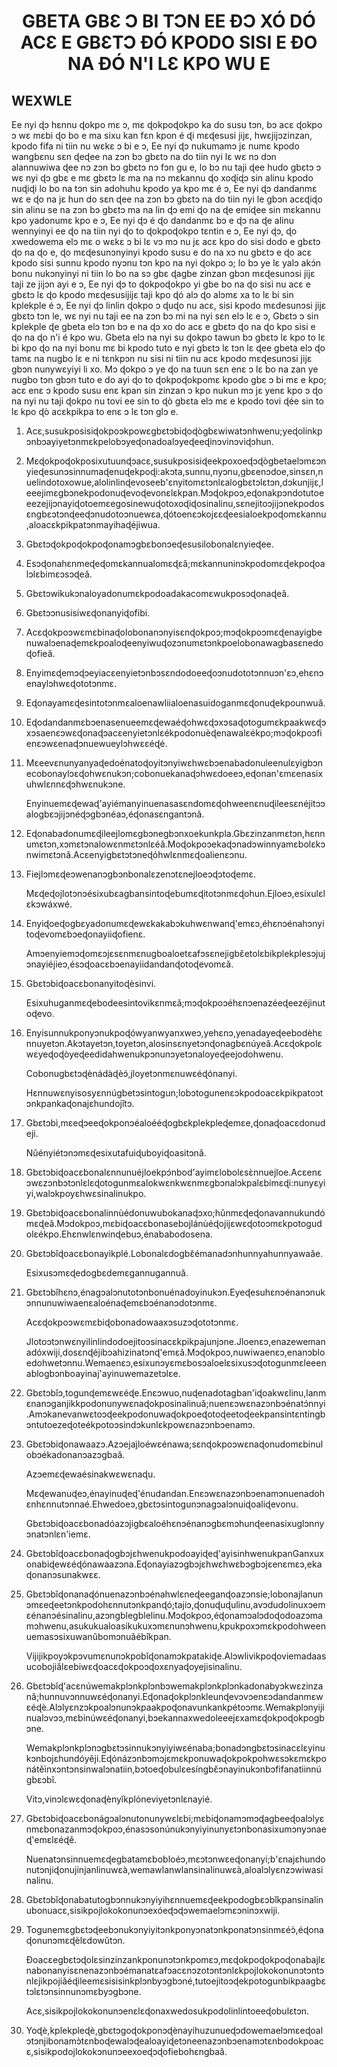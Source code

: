 <h1 align='center'>GBETA GBƐ Ɔ BI TƆN EE ƉƆ XÓ DÓ ACƐ E GBƐTƆ ƉÓ KPODO SISI E ƉO NA ƉÓ N'I LƐ KPO WU E</h1>
<h2>WEXWLE</h2>
<p>Ee nyi ɖɔ hɛnnu ɖokpo mɛ ɔ, mɛ ɖokpoɖokpo ka do susu tɔn, bɔ acɛ ɖokpo ɔ wɛ mɛbi ɖo bo e ma sixu kan fɛn kpon é ɖi mɛɖesusi jijɛ, hwɛjijɔzinzan, kpodo fifa ni tiin nu wɛkɛ ɔ bi e ɔ,
Ee nyi ɖɔ nukumamɔ jɛ numɛ kpodo wangbɛnu sɛn ɖeɖee na zɔn bɔ gbɛtɔ na do tiin nyi lɛ wɛ nɔ dɔn alannuwiwa ɖee nɔ zɔn bɔ gbɛtɔ nɔ fɔn gu e, lo bɔ nu taji ɖee hudo gbɛtɔ ɔ wɛ nyi ɖɔ gbɛ e mɛ gbɛtɔ lɛ ma na nɔ mɛkannu ɖo xoɖiɖɔ sin alinu kpodo nuɖiɖi lo bo na tɔn sin adohuhu kpodo ya kpo mɛ é ɔ,
Ee nyi ɖɔ dandanmɛ wɛ e ɖo na jɛ hun do sɛn ɖee na zɔn bɔ gbɛtɔ na do tiin nyi le gbɔn acɛɖiɖo sin alinu se na zɔn bɔ gbɛtɔ ma na lin ɖɔ emi ɖo na ɖe emiɖee sin mɛkannu kpo yadonumɛ kpo e ɔ,
Ee nyi ɖɔ é ɖo dandanmɛ bɔ e ɖɔ na ɖe alinu wennyinyi ee ɖo na tiin nyi ɖo to ɖokpoɖokpo tɛntin e ɔ,
Ee nyi ɖɔ, ɖo xwedowema elɔ mɛ o wɛkɛ ɔ bi lɛ vɔ mɔ nu jɛ acɛ kpo do sisi dodo e gbɛtɔ ɖo na ɖo e, ɖo mɛɖesunɔnyinyi kpodo susu e do na xɔ nu gbɛtɔ e ɖo acɛ kpodo sisi sunnu kpodo nyɔnu tɔn kpo na nyi ɖokpo ɔ; lo bɔ ye lɛ yalɔ akɔ́n bonu nukɔnyinyi ni tiin lo bo na sɔ gbɛ ɖagbe zinzan gbɔn mɛɖesunɔsi jijɛ taji ze jijɔn ayi e ɔ,
Ee nyi ɖɔ to ɖokpoɖokpo yi gbe bo na ɖo sisi nu acɛ e gbɛtɔ lɛ ɖo kpodo mɛɖesusijijɛ taji kpo ɖó alɔ ɖo alɔmɛ xa to lɛ bi sin kplekple é ɔ,
Ee nyi ɖɔ linlin ɖokpo ɔ ɖuɖo nu acɛ, sisi kpodo mɛdesunɔsi jijɛ gbɛtɔ tɔn le, wɛ nyi nu taji ee na zɔn bɔ mi na nyi sɛn elɔ lɛ e ɔ,
Gbɛtɔ ɔ sin kplekple ɖe gbeta elɔ tɔn bɔ e na ɖɔ xo do acɛ e gbɛtɔ ɖo na ɖo kpo sisi e ɖo na ɖo n'i é kpo wu. Gbeta elɔ na nyi su ɖokpo tawun bɔ gbɛtɔ lɛ kpo to lɛ bi kpo ɖo na nyi bonu mɛ bi kpodo tuto e nyi gbɛtɔ lɛ tɔn lɛ ɖee gbeta elɔ ɖo tamɛ na nugbo lɛ e ni tɛnkpɔn nu sisi ni tiin nu acɛ kpodo mɛɖesunɔsi jijɛ gbɔn nunywɛyiyi li xo. Mɔ ɖokpo ɔ ye ɖo na tuun sɛn enɛ ɔ lɛ bo na zan ye nugbo tɔn gbɔn tuto e do ayi ɖo to ɖokpoɖokpomɛ kpodo gbɛ ɔ bi mɛ e kpo; acɛ enɛ ɔ kpodo susu enɛ kpan sin zinzan ɔ kpo nukun mɔ jɛ yenɛ kpo ɔ ɖo na nyi nu taji ɖokpo nu tovi ee sin to ɖò gbɛta elɔ mɛ e kpodo tovi ɖée sin to lɛ kpo ɖò acɛkpikpa to enɛ ɔ lɛ tɔn glɔ e.</p>
<ol>
  <li>
    <p>Acɛ,susukposisiɖokpoɔkpowɛgbɛtɔbiɖoɖògbɛwiwatɔnhwenu;yeɖolinkpɔnbɔayiyetɔnmɛkpelobɔyeɖonadoalɔyeɖeeɖinɔvinɔviɖɔhun.</p>
  </li>
  <li>
    <p>Mɛɖokpoɖokposixutuunɖɔacɛ,susukposisiɖeekpoxoeɖɔɖògbetaelɔmɛɔnyieɖesunɔsinnumaɖenuɖekpoɖi:akɔta,sunnu,nyɔnu,gbɛenɔdoe,sinsɛn,nuelindotoxowue,alolinlinɖevoseeb'ɛnyitomɛtɔnlɛalogbɛtɔlɛtɔn,dɔkunjijɛ,leeejimɛgbɔnekpodonuɖevoɖevonɛlɛkpan.Mɔɖokpoɔ,eɖonakpɔndotutoeeezejijɔnayiɖotoemɛegosinewuɖotoxoɖiɖosinalinu,sɛnejitoɔjijɔnekpodosɛngbɛɔtɔnɖeeɖɔnudotoɔnuewɛa,ɖótoenɛɔkojɛɛɖeesialoekpoɖomɛkannu,aloacɛkpikpatɔnmayihaɖéjiwua.</p>
  </li>
  <li>
    <p>Gbɛtɔɖokpoɖokpoɖonamɔgbɛbonɔeɖesusilobonalɛnyieɖee.</p>
  </li>
  <li>
    <p>Esɔɖonahɛnmeɖeɖomɛkannualomɛɖɛǎ;mɛkannuninɔkpodomɛɖekpoɖoalɔlɛbimɛɔsɔɖeǎ.</p>
  </li>
  <li>
    <p>Gbɛtɔwikukɔnaloyadonumɛkpodoadakacomɛwukposɔɖonaɖeǎ.</p>
  </li>
  <li>
    <p>Gbɛtɔɔnusisiwɛɖonanyiɖofibi.</p>
  </li>
  <li>
    <p>Acɛɖokpoɔwɛmɛbinaɖolobonanɔnyisɛnɖokpoɔ;mɔɖokpoɔmɛɖenayigbenuwalɔenaɖemɛkpoaloɖeenyiwuɖozɔnumɛtɔnkpoelobonawagbasɛnedoɖofieǎ.</p>
  </li>
  <li>
    <p>Enyimɛɖemɔɖɔeyiacɛenyietɔnbɔsɛndodoeeɖoɔnudototɔnnuɔn'ɛɔ,ehɛnɔenaylɔhwɛɖototɔnmɛ.</p>
  </li>
  <li>
    <p>Eɖonayamɛɖesintotɔnmɛaloenawliialoenasuidoganmɛɖonuɖekpounwuǎ.</p>
  </li>
  <li>
    <p>Eɖodandanmɛbɔenasenueemɛɖewaéɖohwɛɖɔxɔsaɖotogumɛkpaakwɛɖɔxɔsaenɛɔwɛɖonaɖɔacɛenyietɔnlɛékpodonuèɖenawalɛékpo;mɔɖokpoɔfienɛɔwɛenaɖɔnuewueylɔhwɛɛéɖé.</p>
  </li>
  <li>
    <p>Mɛeevɛnunyanyaɖedoénatoɖoyitɔnyiwɛhwɛbɔenabadonuleenulɛyigbɔnecobonaylɔɛɖohwɛnukɔn;cobonuekanaɖɔhwɛdoeeɔ,eɖonan'ɛmɛenasixuhwlɛnnɛɖɔhwɛnukɔne.</p>
    <p>Enyinuemɛɖewaɖ'ayiémanyinuenasasɛndomɛɖohweenɛnuɖileesɛnéjitɔɔalogbɛɔjijɔnéɖɔgbɔnéaɔ,éɖonasɛngantɔnǎ.</p>
  </li>
  <li>
    <p>Eɖonabadonumɛɖileejlomɛgbɔnegbɔnxoekunkpla.Gbɛzinzanmɛtɔn,hɛnnumɛtɔn,xɔmɛtɔnalowɛnmɛtɔnlɛéǎ.Moɖokpoɔekaɖɔnadɔwinnyamɛbolɛkɔnwimɛtɔnǎ.Acɛenyigbɛtɔtɔneɖóhwlɛnmɛɖoalienɛɔnu.</p>
  </li>
  <li>
    <p>Fiejlɔmɛɖeɔwenanɔgbɔnbonalɛzenɔtɛnejloeɔɖɔtoɖemɛ.</p>
    <p>Mɛɖeɖojlotɔnɔésixubɛagbansintoɖebumɛɖitotɔnmɛɖohun.Ejloeɔ,esixulɛlɛkɔwáxwé.</p>
  </li>
  <li>
    <p>Enyiɖoeɖogbɛyadonumɛɖewɛkakabɔkuhwɛnwanɖ'emɛɔ,éhɛnɔénahɔnyitoɖevomɛbɔeɖonayiiɖofienɛ.</p>
    <p>Amɔenyiemɔɖomɛɔjɛsɛnmɛnugboaloetɛafɔsɛnejigbɛ̌etolɛbikplekplesɔjujɔnayiéjieɔ,ésɔɖoacɛbɔenayiidandanɖotoɖevomɛǎ.</p>
  </li>
  <li>
    <p>Gbɛtɔbiɖoacɛbonanyitoɖèsinvi.</p>
    <p>Esixuhuganmɛɖebodeesintovikɛnmɛǎ;mɔɖokpoɔéhɛnɔenazéeɖeezéjinutoɖevo.</p>
  </li>
  <li>
    <p>Enyisunnukponyɔnukpoɖówyanwyanxweɔ,yehɛnɔ,yenadayeɖeebodèhɛnnuyetɔn.Akɔtayetɔn,toyetɔn,alosinsɛnyetɔnɖonagbɛnúyeǎ.Acɛɖokpolɛwɛyeɖoɖòyeɖeedidahwenukpɔnunɔyetɔnaloyeɖeejodohwenu.</p>
    <p>Cobonugbɛtɔɖènádàɖèɔ́,jloyetɔnmɛnuwɛéɖónanyi.</p>
    <p>Hɛnnuwɛnyisosyɛnnúgbetɔsintogun;lobɔtogunenɛɔkpodoacɛkpikpatoɔtɔnkpankaɖonajɛhundojǐtɔ.</p>
  </li>
  <li>
    <p>Gbɛtɔbì,mɛeɖɔeeɖokponɔéaloééɖogbɛkplekpleɖemɛe,ɖonaɖoacɛdonudeji.</p>
    <p>Nǔényiétɔnɔmɛɖesixutafuiɖuboyiɖoasitɔnǎ.</p>
  </li>
  <li>
    <p>Gbɛtɔbiɖoacɛbonalɛnnunuéjloekpɔ́nbod'ayimɛlobolɛsɛ̀nnuejloe.Acɛenɛɔwɛzɔnbɔtɔnlɛlɛɖotogunmɛalokwɛnkwɛnmɛgbɔnalɔkpalɛbimɛɖi:nunyɛyiyi,walɔkpoyɛhwɛsinalinukpo.</p>
  </li>
  <li>
    <p>Gbɛtɔbiɖoacɛbonalinnùédonuwubokanaɖɔxo;hǔnmɛɖeɖonavannukundómɛɖeǎ.Mɔdokpoɔ,mɛbiɖoacɛbonasebojlánùéɖojijɛwɛɖotoɔmɛkpotogudolɛékpo.Ehɛnwlɛnwinɖebuɔ,énababodosena.</p>
  </li>
  <li>
    <p>Gbɛtɔbǐɖoacɛbonayìkplé.Lobonalɛdogbɛ̌émanadɔnhunnyahunnyawaǎe.</p>
    <p>Esixusɔmɛɖedogbɛdemɛgannugannuǎ.</p>
  </li>
  <li>
    <p>Gbɛtɔbǐhɛnɔ,énagɔalɔnutotɔnbonuénadoyinukɔn.Eyeɖesuhɛnɔénanɔnukɔnnunuwiwaenɛaloénaɖemɛbɔénanɔdotɔnmɛ.</p>
    <p>Acɛɖokpoɔwɛmɛbiɖobonadowaaxɔsuzɔɖototɔnmɛ.</p>
    <p>Jlotoɔtɔnwɛnyilinlindodoejitoɔsinacɛkpikpajunjɔne.Jloenɛɔ,enazewemanadóxwiji,dosɛnɖéjibɔahizinatɔnɖ'emɛǎ.Mɔɖokpoɔ,nuwiwaenɛɔ,enanɔbloedohwetɔnnu.Wemaenɛɔ,esixunɔyɛmɛbosɔaloelɛsixusɔɖotogunmɛleeenablogbɔnboayinaj'ayinuwemazetɔlɛe.</p>
  </li>
  <li>
    <p>Gbɛtɔbǐɔ,togunɖemɛwɛéɖe.Enɛɔwuo,nuɖenadotagban'iɖoakwɛlinu,lanmɛnanɔganjikkpodonunywɛnaɖokposinalinuǎ;nuenɛɔwɛnazɔnbɔénatɔ́nnyi.Amɔkanevanwɛtoɔɖeekpodonuwaɖokpoeɖotoɖeetoɖeekpansintɛntingbɔntutoezeɖoteékpotoɔsindɔkunlɛkpowɛnazɔnbɔenamɔ.</p>
  </li>
  <li>
    <p>Gbɛtɔbiɖonawaazɔ.Azɔejajloéwɛénawa;sɛnɖokpoɔwɛnaɖonudomɛbinulobɔékadonanɔazɔgbaǎ.</p>
    <p>Azɔemɛɖewaésinakwɛwɛnaɖu.</p>
    <p>Mɛɖewanuɖeɔ,énayinuɖeɖ'énudandan.Enɛɔwɛnazɔnbɔenamɔnuenadohɛnhɛnnutɔnnaé.Ehwedoeɔ,gbɛtɔsintogunɔnagɔalɔnuiɖoaliɖevonu.</p>
    <p>Gbɛtɔbiɖoacɛbonadóazɔjigbɛaloéhɛnɔénanɔgbɛmɔhunɖeenasixuglɔnnyɔnatɔnlɛn'iemɛ.</p>
  </li>
  <li>
    <p>Gbɛtɔbǐɖoacɛbonaɖogbɔjɛhwenukpodoayiɖeɖ'ayisinhwenukpanGanxuxonabiɖewɛéɖónawaazɔna.Eɖonayiazɔgbɔjɛhwɛhwɛbɔgbɔjɛenɛmɛɔ,ekaɖonanɔsunakwɛɛ.</p>
  </li>
  <li>
    <p>Gbɛtɔbǐɖonanaɖónuenazɔnbɔénahwlɛneɖeeganɖoazɔnsie;lobonajlanunɔmɛeɖeetɔnkpodohɛnnutɔnkpanɖó;tajiɔ,ɖonuɖuɖulinu,avɔdudolinuxɔemɛénanɔésinalinu,azɔngblegblelinu.Mɔɖokpoɔ,éɖonamɔalɔdoɖodoazɔmamɔhwenu,asukukualoasikukuxɔmɛnunɔhwenu,kpukpoxɔmɛkpodohweenuemasɔsixuwanǔbomɔnuǎébǐkpan.</p>
    <p>Vijijikpoyɔkpɔvumɛnunɔkpobǐɖonamɔkpatakiɖe.Alɔwlivikpoɖoviemadaasucobojiǎlɛebiwɛɖoacɛɖokpoɔɖoxɛnyaɖoyejisinalinu.</p>
  </li>
  <li>
    <p>Gbɛtɔbǐɖ'acɛnúwemakplɔnkplɔnbɔwemakplɔnkplɔnkadonabyɔkwɛzinzanǎ;hunnuvɔnnuwɛéɖonanyi.Eɖonaɖokplɔnkleunɖevɔvɔenɛɔdandanmɛwɛéɖè.Alɔlyɛnzɔkpoalɔnunɔkpaakpoɖonavunkankpétoɔmɛ.Wemakplɔnyijinualɔvɔɔ,mɛbinúwɛéɖonanyi,bɔekannaxwedoleeejɛxamɛɖokpoɖokpogbɔne.</p>
    <p>Wemakplɔnkplɔnɔgbɛtɔsinnukɔnyiyiwɛénaba;bonadɔngbɛtɔsinacɛlɛyinukɔnbojɛhundóyěji.Eɖónázɔnbɔmɔjɛmɛkponuwaɖokpokpohwɛsɔkɛmɛkponátěìnxɔntɔnsinwalɔnatiin,bɔtoeɖobulɛesíngbɛ̌ɔnayinukɔnbɔfifanatiinnúgbɛɔbǐ.</p>
    <p>Vitɔ,vinɔlɛwɛɖonaɖènyǐkplóneviyetɔnlɛnayié.</p>
  </li>
  <li>
    <p>Gbɛtɔbiɖoacɛbonágɔalɔnutonunywɛlɛbi;mɛbiɖonamɔmɔɖagbeeɖoalɔlyɛnmɛbonazanmɔɖokpoɔ,énasɔsonúnukɔnyiyinunyɛtɔnbonasixumɔnyɔnaeɖ'emɛlɛéɖě.</p>
    <p>Nuenatɔnsinnuemɛɖegbatamɛbobloéɔ,mɛɔtɔnwɛeɖonanyi;b'ɛnajɛhundonutɔnjiɖonujinjanlinuwɛà,wemawlanwlansinalinuwɛà,aloalɔlyɛnzɔwiwasinalinu.</p>
  </li>
  <li>
    <p>Gbɛtɔbǐɖonabatutogbɔnnukɔnyiyihɛnnuemɛɖeekpodogbɛɔbǐkpansinalinubonuacɛ,sisikpojlokokonunɔexóeɖɔɖɔwemaelɔmɛɔninɔxwiji.</p>
  </li>
  <li>
    <p>Togunemɛgbɛtɔɖeebɔnukɔnyiyitɔnkponyɔnatɔnkponatɔnsinmɛéɔ̀,éɖonaɖonunɔmɛɖèlɛdowǔtɔn.</p>
    <p>Đoacɛegbɛtɔɖolɛsinzinzankponunɔtɔnkpomɛɔ,mɛɖokpoɖokpoɖonabajlɛnabonanyisɛnenazɔnbɔémanatɛafɔacɛnɔzotɔntɔnlɛkpojlokokonunɔtɔntɔnlɛjikpojiǎéɖileemɛsisisinkplɔnbyɔgbɔné,tutoejitoɔɖekpotogunbikpaagbɛtɔlɛtɔnsinnunɔmɛbyɔgbɔne.</p>
    <p>Acɛ,sisikpojlokokonunɔenɛlɛɖonaxwedosukpodolinlintoeeɖobulɛtɔn.</p>
  </li>
  <li>
    <p>Yoɖè,kplekpleɖè,gbɛtɔgoɖokponɔɖènayihuzunueɖɔdowemaelɔmɛeɖoalɔtɔnjibonamɔ̀tɛnboɖewalɔɖealoayiɖetɔneenazɔnbɔenamɔtɛnbodokpoacɛ,sisikpodojlokokɔnunɔeexoeɖɔɖofiebohɛngbaǎ.</p>
  </li>
</ol>